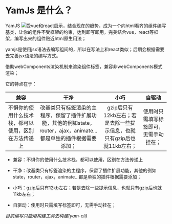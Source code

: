 # YamJs 是什么？

YamJS ![](https://img.shields.io/badge/yamjs-0.2.5-brightgreen.svg)受vue和react启示，结合现在的趋势，成为一个向html看齐的组件编写基类，让你的组件不受框架的约束，达到即写即用，完美结合vue，react等框架，编写出来的组件贴近html原生用法；

yamjs是使用jsx语法去编写组间的，所以在写法上和react类似；后期会根据需要去完善jsx语法的编写方式。

借助webComponents渲染机制来渲染组件标签，兼容非webComponents模式渲染；

它的特点在于：

|                         兼容                         |                             干净                             |                             小巧                             |                 自驱动                 |
| :--------------------------------------------------: | :----------------------------------------------------------: | :----------------------------------------------------------: | :------------------------------------: |
| 不惧你的使用什么技术栈，都可以使用，区别在方法传递上 | 改基类只有标签渲染的主程序，保留了插件扩展功能，其他的例如state，router，ajax，animate...都是单独的插件根据需要添加； | gzip后只有12kb左右；若是去除一些提示信息，也就只有gzip后也就11kb左右； | 使用时只需填写标签即可，无需手动挂在； |

* 兼容：不惧你的使用什么技术栈，都可以使用，区别在方法传递上

* 干净：改基类只有标签渲染的主程序，保留了插件扩展功能，其他的例如state，router，ajax，animate...都是单独的插件根据需要添加；

* 小巧：gzip后只有12kb左右；若是去除一些提示信息，也就只有gzip后也就11kb左右；

* 自驱动：使用时只需填写标签即可，无需手动挂在；

*目前编写只能用构建工具去构建(yam-cli)*
